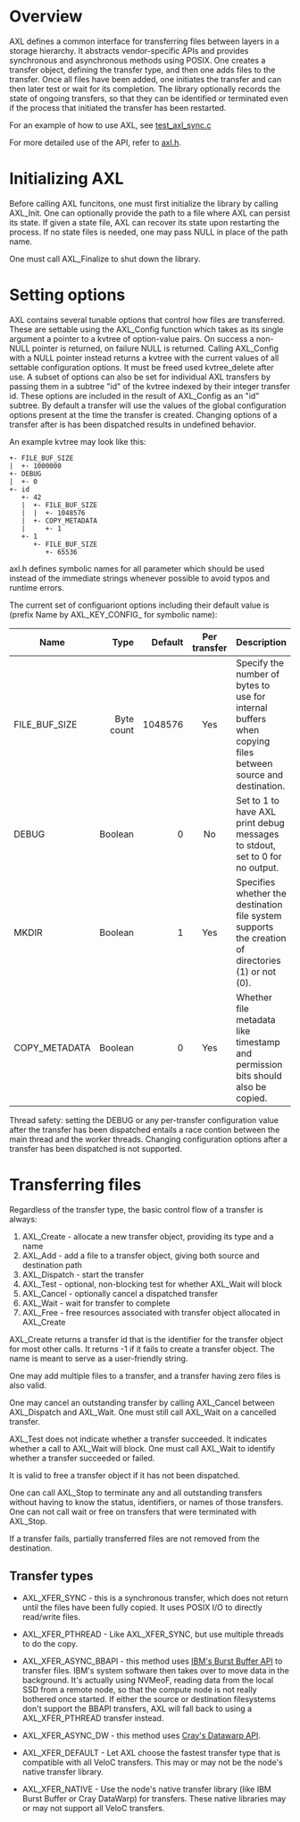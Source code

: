 # Overview
AXL defines a common interface for transferring files between layers in a storage hierarchy.
It abstracts vendor-specific APIs and provides synchronous and asynchronous methods using POSIX.
One creates a transfer object, defining the transfer type, and then one adds files to the transfer.
Once all files have been added, one initiates the transfer and can then later test or wait for its completion.
The library optionally records the state of ongoing transfers,
so that they can be identified or terminated even if the
process that initiated the transfer has been restarted.

For an example of how to use AXL, see [test_axl_sync.c](../test/test_axl_sync.c)

For more detailed use of the API, refer to [axl.h](../src/axl.h).

# Initializing AXL
Before calling AXL funcitons, one must first initialize the library by calling AXL\_Init.
One can optionally provide the path to a file where AXL can persist its state.
If given a state file, AXL can recover its state upon restarting the process.
If no state files is needed, one may pass NULL in place of the path name.

One must call AXL\_Finalize to shut down the library.

# Setting options
AXL contains several tunable options that control how files are transferred.
These are settable using the AXL\_Config function which takes as its single
argument a pointer to a kvtree of option-value pairs. On success a non-NULL
pointer is returned, on failure NULL is returned. Calling AXL\_Config with a
NULL pointer instead returns a kvtree with the current values of all settable
configuration options. It must be freed used kvtree\_delete after use.  A
subset of options can also be set for individual AXL transfers by passing them
in a subtree "id" of the kvtree indexed by their integer transfer id. These
options are included in the result of AXL\_Config as an "id" subtree. By
default a transfer will use the values of the global configuration options
present at the time the transfer is created. Changing options of a transfer
after is has been dispatched results in undefined behavior.

An example kvtree may look like this:

    +- FILE_BUF_SIZE
    |  +- 1000000
    +- DEBUG
    |  +- 0
    +- id
       +- 42
       |  +- FILE_BUF_SIZE
       |  |  +- 1048576
       |  +- COPY_METADATA 
       |     +- 1
       +- 1
          +- FILE_BUF_SIZE
             +- 65536

axl.h defines symbolic names for all parameter which should be used instead of
the immediate strings whenever possible to avoid typos and runtime errors.

The current set of configuariont options including their default value is
(prefix Name by AXL\_KEY\_CONFIG\_ for symbolic name):

Name | Type  | Default | Per transfer | Description
-----|------:|-----:|:-:|--------------------------------------------------------
FILE\_BUF\_SIZE | Byte count | 1048576 | Yes | Specify the number of bytes to use for internal buffers when copying files between source and destination.
DEBUG           |    Boolean |       0 |  No | Set to 1 to have AXL print debug messages to stdout, set to 0 for no output.
MKDIR           |    Boolean |       1 | Yes | Specifies whether the destination file system supports the creation of directories (1) or not (0).
COPY\_METADATA  |    Boolean |       0 | Yes | Whether file metadata like timestamp and permission bits should also be copied.

Thread safety: setting the DEBUG or any per-transfer configuration value after
the transfer has been dispatched entails a race contion between the main thread
and the worker threads. Changing configuration options after a transfer has
been dispatched is not supported.

# Transferring files
Regardless of the transfer type, the basic control flow of a transfer is always:
1. AXL\_Create - allocate a new transfer object, providing its type and a name
2. AXL\_Add - add a file to a transfer object, giving both source and destination path
3. AXL\_Dispatch - start the transfer
4. AXL\_Test - optional, non-blocking test for whether AXL\_Wait will block
5. AXL\_Cancel - optionally cancel a dispatched transfer
6. AXL\_Wait - wait for transfer to complete
7. AXL\_Free - free resources associated with transfer object allocated in AXL\_Create

AXL\_Create returns a transfer id that is the identifier
for the transfer object for most other calls.
It returns -1 if it fails to create a transfer object.
The name is meant to serve as a user-friendly string.

One may add multiple files to a transfer,
and a transfer having zero files is also valid.

One may cancel an outstanding transfer by calling AXL\_Cancel
between AXL\_Dispatch and AXL\_Wait.
One must still call AXL\_Wait on a cancelled transfer.

AXL\_Test does not indicate whether a transfer succeeded.
It indicates whether a call to AXL\_Wait will block.
One must call AXL\_Wait to identify whether a transfer succeeded or failed.

It is valid to free a transfer object if it has not been dispatched.

One can call AXL\_Stop to terminate any and all outstanding
transfers without having to know the status, identifiers, or names
of those transfers.
One can not call wait or free on transfers that were terminated
with AXL\_Stop.

If a transfer fails, partially transferred files are not removed
from the destination.

## Transfer types

* AXL\_XFER\_SYNC - this is a synchronous transfer, which does not return until the files have been fully copied.  It uses POSIX I/O to directly read/write files.

* AXL\_XFER\_PTHREAD - Like AXL\_XFER\_SYNC, but use multiple threads to do the copy.

* AXL\_XFER\_ASYNC\_BBAPI - this method uses [IBM's Burst Buffer API](https://github.com/IBM/CAST) to transfer files.  IBM's system software then takes over to move data in the background.  It's actually using NVMeoF, reading data from the local SSD from a remote node, so that the compute node is not really bothered once started.  If either the source or destination filesystems don't support the BBAPI transfers, AXL will fall back to using a AXL\_XFER\_PTHREAD transfer instead.

* AXL\_XFER\_ASYNC\_DW - this method uses [Cray's Datawarp API](https://www.cray.com/products/storage/datawarp).

* AXL\_XFER\_DEFAULT - Let AXL choose the fastest transfer type that is compatible with all VeloC transfers.  This may or may not be the node's native transfer library.

* AXL\_XFER\_NATIVE -  Use the node's native transfer library (like IBM Burst Buffer or Cray DataWarp) for transfers.  These native libraries may or may not support all VeloC transfers.
